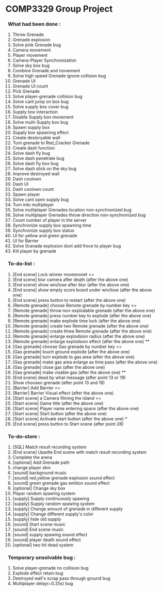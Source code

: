 # COMP3329 Group Project
### &nbsp;&nbsp;What had been done :
1. Throw Grenade 
2. Grenade explosion
3. Solve pink Grenade bug
4. Camera movement
5. Player movement
6. Camera-Player Synchronization
7. Solve sky box bug 
8. Combine Grenade and movement
9. Solve high speed Grenade ignore collision bug
10. Grenade UI
11. Grenade UI count
12. Pick Grenade
13. Solve player-grenade collision bug
14. Solve cant jump on box bug
15. Solve supply box cover bug 
16. Supply box interaction
17. Disable Supply box movement
18. Solve multi-Supply box bug
19. Spawn supply box
20. Supply box spawning effect
21. Create destoryable wall
22. Turn grenade to Red_Cracker Grenade
23. Create dash function
24. Solve dash fly bug
25. Solve dash penetrate bug
26. Solve dash fly box bug
27. Solve dash stick on the sky bug
28. Improve destroyed wall
29. Dash coolown
30. Dash UI
31. Dash coolown count
32. Spawn player
33. Solve cant open supply bug
34. Turn into multiplayer
35. Solve multiplayer Grenades location non-synchronized bug 
36. Solve multiplayer Grenades throw direction non-synchronized bug 
37. Count number of player in the server 
38. Synchronize supply box spawning time
39. Synchronize supply box status
40. UI for yellow and green grenade
41. UI for Barrier
42. Solve Granade explosion dont add froce to player bug
43. Kill player by grenade

### &nbsp;&nbsp;To-do-list :
1. [End scene] Lock winner movemonet <=
2. [End scene] blur camera after death (after the above one)
3. [End scene] show win/lose after blur (after the above one)
4. [End scene] show empty score board under win/lose (after the above one)
5. [End scene] press button to restart (after the above one)
6. [Remote grenade] choose Remote grenade by number key <=
7. [Remote grenade] throw non-explodable grenade (after the above one)
8. [Remote grenade] press number key to explode (after the above one)
9. [Remote grenade] make explode time lock (after the above one)
10. [Remote grenade] create two Remote grenade (after the above one)
11. [Remote grenade] create three Remote grenade (after the above one)
12. [Remote grenade] enlarge explodsion radius (after the above one)
13. [Remote grenade] enlarge explodsion effect (after the above one) **
14. [Gas grenade] choose Gas grenade by number key <=
15. [Gas grenade] touch ground explode (after the above one)
16. [Gas grenade] turn explode to gas area (after the above one)
17. [Gas grenade] make gas area enlarge as time pass (after the above one)
18. [Gas grenade] close gas (after the above one)
19. [Gas grenade] make visable gas (after the above one) **
20. [End scene] dead by what message (after point 13 or 19)
21. Show choosen grenade (after point 13 and 19)
22. [Barrier] Add Barrier <=
23. [Barrier] Barrier Visual effect (after the above one)
24. [Start scene] a Camera filming the island <=
25. [Start scene] Game title (after the above one)
26. [Start scene] Player name entering space (after the above one)
27. [Start scene] Start button (after the above one)
28. [Start scene] Activate start button (after the above one) * 
29. [End scene] press button to Start scene (after point 28)

### &nbsp;&nbsp;To-do-store :
1. [SQL] Match result recording system 
13. [End scene] Upadte End scene with match result recording system 
14. Complete the arena 
15. [optional] Add Grenade path 
16. change player skin 
17. [sound] background music
18. [sound] red,yellow grenade explosion sound effect
19. [sound] green grenade gas emition sound effect 
21. [optional] Change sky box 
22. Player random spawing system 
23. [supply] Supply continuously spawing 
24. [supply] Supply random spawing system 
25. [supply] Change amount of grenade in different supply 
26. [supply] Change different supply's color 
27. [supply] hide old supply 
28. [sound] Start scene music 
29. [sound] End scene music 
31. [sound] supply spawing sound effect 
32. [sound] player death sound effect
33. [optional] two hit dead system

### &nbsp;&nbsp;Temporary unsolvable bug :
1. Solve player-grenade no collision bug
2. Explode effect retain bug
3. Destroyed wall's scrap pass through ground bug 
4. Multiplayer delay(~0.25s) bug
